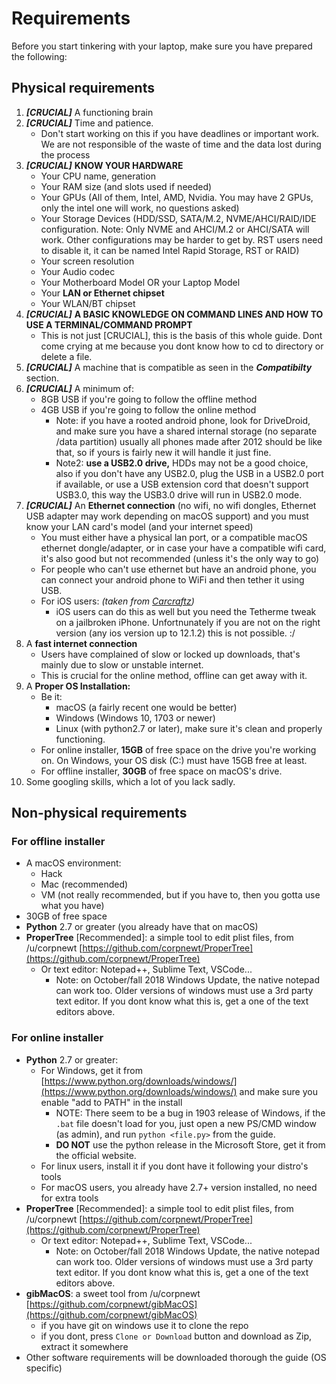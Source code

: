# Requirements

Before you start tinkering with your laptop, make sure you have prepared the following:

## Physical requirements

1. _**\[CRUCIAL\]**_ A functioning brain
2. _**\[CRUCIAL\]**_ Time and patience.
   * Don't start working on this if you have deadlines or important work. We are not responsible of the waste of time and the data lost during the process
3. _**\[CRUCIAL\]**_ **KNOW YOUR HARDWARE**
   * Your CPU name, generation
   * Your RAM size \(and slots used if needed\)
   * Your GPUs \(All of them, Intel, AMD, Nvidia. You may have 2 GPUs, only the intel one will work, no questions asked\)
   * Your Storage Devices \(HDD/SSD, SATA/M.2, NVME/AHCI/RAID/IDE configuration. Note: Only NVME and AHCI/M.2 or AHCI/SATA will work. Other configurations may be harder to get by. RST users need to disable it, it can be named Intel Rapid Storage, RST or RAID\)
   * Your screen resolution
   * Your Audio codec
   * Your Motherboard Model OR your Laptop Model
   * Your **LAN or Ethernet chipset**
   * Your WLAN/BT chipset
4. _**\[CRUCIAL\]**_ **A BASIC KNOWLEDGE ON COMMAND LINES AND HOW TO USE A TERMINAL/COMMAND PROMPT**
   * This is not just \[CRUCIAL\], this is the basis of this whole guide. Dont come crying at me because you dont know how to cd to directory or delete a file.
5. _**\[CRUCIAL\]**_ A machine that is compatible as seen in the _**Compatibilty**_ section.
6. _**\[CRUCIAL\]**_ A minimum of:
   * 8GB USB if you're going to follow the offline method
   * 4GB USB if you're going to follow the online method
     * Note: if you have a rooted android phone, look for DriveDroid, and make sure you have a shared internal storage \(no separate /data partition\) usually all phones made after 2012 should be like that, so if yours is fairly new it will handle it just fine.
     * Note2: **use a USB2.0 drive,** HDDs may not be a good choice, also if you don't have any USB2.0, plug the USB in a USB2.0 port if available, or use a USB extension cord that doesn't support USB3.0, this way the USB3.0 drive will run in USB2.0 mode.
7. _**\[CRUCIAL\]**_ An **Ethernet connection** \(no wifi, no wifi dongles, Ethernet USB adapter may work depending on macOS support\) and you must know your LAN card's model \(and your internet speed\)
   * You must either have a physical lan port, or a compatible macOS ethernet dongle/adapter, or in case your have a compatible wifi card, it's also good but not recommended \(unless it's the only way to go\)
   * For people who can't use ethernet but have an android phone, you can connect your android phone to WiFi and then tether it using USB.
   * For iOS users: _\(taken from_ [_Carcraftz_](https://github.com/Carcraftz)_\)_
     * iOS users can do this as well but you need the Tetherme tweak on a jailbroken iPhone. Unfortnunately if you are not on the right version (any ios version up to 12.1.2) this is not possible. :/
8. A **fast internet connection**
   * Users have complained of slow or locked up downloads, that's mainly due to slow or unstable internet.
   * This is crucial for the online method, offline can get away with it.
9. A **Proper OS Installation:**
   * Be it:
     * macOS \(a fairly recent one would be better\)
     * Windows \(Windows 10, 1703 or newer\)
     * Linux \(with python2.7 or later\), make sure it's clean and properly functioning.
   * For online installer, **15GB** of free space on the drive you're working on. On Windows, your OS disk \(C:\) must have 15GB free at least.
   * For offline installer, **30GB** of free space on macOS's drive.
10. Some googling skills, which a lot of you lack sadly.

## Non-physical requirements

### For offline installer

* A macOS environment:
  * Hack
  * Mac \(recommended\)
  * VM \(not really recommended, but if you have to, then you gotta use what you have\)
* 30GB of free space
* **Python** 2.7 or greater \(you already have that on macOS\)
* **ProperTree** \[Recommended\]: a simple tool to edit plist files, from /u/corpnewt [https://github.com/corpnewt/ProperTree](https://github.com/corpnewt/ProperTree)
  * Or text editor: Notepad++, Sublime Text, VSCode...
    * Note: on October/fall 2018 Windows Update, the native notepad can work too. Older versions of windows must use a 3rd party text editor. If you dont know what this is, get a one of the text editors above.

### For online installer

* **Python** 2.7 or greater:
  * For Windows, get it from [https://www.python.org/downloads/windows/](https://www.python.org/downloads/windows/) and make sure you enable "add to PATH" in the install
    * NOTE: There seem to be a bug in 1903 release of Windows, if the `.bat` file doesn't load for you, just open a new PS/CMD window \(as admin\), and run `python <file.py>` from the guide.
    * **DO NOT** use the python release in the Microsoft Store, get it from the official website.
  * For linux users, install it if you dont have it following your distro's tools
  * For macOS users, you already have 2.7+ version installed, no need for extra tools
* **ProperTree** \[Recommended\]: a simple tool to edit plist files, from /u/corpnewt [https://github.com/corpnewt/ProperTree](https://github.com/corpnewt/ProperTree)
  * Or text editor: Notepad++, Sublime Text, VSCode...
    * Note: on October/fall 2018 Windows Update, the native notepad can work too. Older versions of windows must use a 3rd party text editor. If you dont know what this is, get a one of the text editors above.
* **gibMacOS**: a sweet tool from /u/corpnewt [https://github.com/corpnewt/gibMacOS](https://github.com/corpnewt/gibMacOS)
  * if you have git on windows use it to clone the repo
  * if you dont, press `Clone or Download` button and download as Zip, extract it somewhere
* Other software requirements will be downloaded thorough the guide \(OS specific\)

